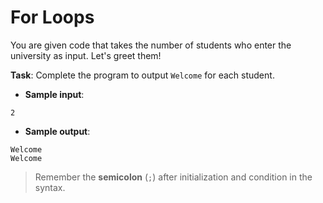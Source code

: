 # For Loops

You are given code that takes the number of students who enter the university as input. Let's greet them!

**Task**: Complete the program to output `Welcome` for each student.

- **Sample input**:  
```
2
```

- **Sample output**:  
```
Welcome
Welcome
```

>Remember the **semicolon** (`;`) after initialization and condition in the syntax.
